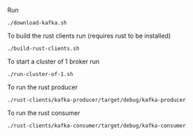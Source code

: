 Run
```
./download-kafka.sh
```

To build the rust clients run (requires rust to be installed)
```
./build-rust-clients.sh
```

To start a cluster of 1 broker run
```
./run-cluster-of-1.sh
```

To run the rust producer
```
./rust-clients/kafka-producer/target/debug/kafka-producer
```

To run the rust consumer
```
./rust-clients/kafka-consumer/target/debug/kafka-consumer
```
